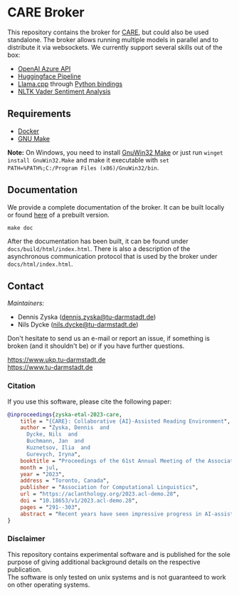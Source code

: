 # CARE Broker

This repository contains the broker for [CARE](https://github.com/UKPLab/CARE), but could also be used standalone.
The broker allows running multiple models in parallel and to distribute it via websockets.
We currently support several skills out of the box:

- [OpenAI Azure API](https://learn.microsoft.com/en-us/azure/ai-services/openai)
- [Huggingface Pipeline](https://huggingface.co/docs/transformers/pipeline_tutorial)
- [Llama.cpp](https://github.com/ggerganov/llama.cpp) through [Python bindings](https://llama-cpp-python.readthedocs.io/en/latest/)
- [NLTK Vader Sentiment Analysis](https://www.nltk.org/_modules/nltk/sentiment/vader.html)

## Requirements

* [Docker](https://docs.docker.com/get-docker/)
* [GNU Make](https://www.gnu.org/software/make/)

__Note:__ On Windows, you need to install [GnuWin32 Make](http://gnuwin32.sourceforge.net/packages/make.htm) or just run `winget install GnuWin32.Make` and make it executable with `set PATH=%PATH%;C:/Program Files (x86)/GnuWin32/bin`.

## Documentation

We provide a complete documentation of the broker. It can be built locally or found [here](https://care.ukp.informatik.tu-darmstadt.de/doc_nlp_broker/index.html) of a prebuilt version.

```shell
make doc
```

After the documentation has been built, it can be found under `docs/build/html/index.html`.
There is also a description of the asynchronous communication protocol that is used by the broker under `docs/html/index.html`.

## Contact 

_Maintainers:_

* Dennis Zyska (dennis.zyska@tu-darmstadt.de) 
* Nils Dycke (nils.dycke@tu-darmstadt.de)

Don't hesitate to send us an e-mail or report an issue, if something is broken (and it shouldn't be) or if you have further questions.

https://www.ukp.tu-darmstadt.de \
https://www.tu-darmstadt.de

### Citation

If you use this software, please cite the following paper:

```bibtex
@inproceedings{zyska-etal-2023-care,
    title = "{CARE}: Collaborative {AI}-Assisted Reading Environment",
    author = "Zyska, Dennis  and
      Dycke, Nils  and
      Buchmann, Jan  and
      Kuznetsov, Ilia  and
      Gurevych, Iryna",
    booktitle = "Proceedings of the 61st Annual Meeting of the Association for Computational Linguistics (Volume 3: System Demonstrations)",
    month = jul,
    year = "2023",
    address = "Toronto, Canada",
    publisher = "Association for Computational Linguistics",
    url = "https://aclanthology.org/2023.acl-demo.28",
    doi = "10.18653/v1/2023.acl-demo.28",
    pages = "291--303",
    abstract = "Recent years have seen impressive progress in AI-assisted writing, yet the developments in AI-assisted reading are lacking. We propose inline commentary as a natural vehicle for AI-based reading assistance, and present CARE: the first open integrated platform for the study of inline commentary and reading. CARE facilitates data collection for inline commentaries in a commonplace collaborative reading environment, and provides a framework for enhancing reading with NLP-based assistance, such as text classification, generation or question answering. The extensible behavioral logging allows unique insights into the reading and commenting behavior, and flexible configuration makes the platform easy to deploy in new scenarios. To evaluate CARE in action, we apply the platform in a user study dedicated to scholarly peer review. CARE facilitates the data collection and study of inline commentary in NLP, extrinsic evaluation of NLP assistance, and application prototyping. We invite the community to explore and build upon the open source implementation of CARE.Github Repository: \url{https://github.com/UKPLab/CAREPublic} Live Demo: \url{https://care.ukp.informatik.tu-darmstadt.de}",
}
```

### Disclaimer

This repository contains experimental software and is published for the sole purpose of giving additional background details on the respective publication.\
The software is only tested on unix systems and is not guaranteed to work on other operating systems.
